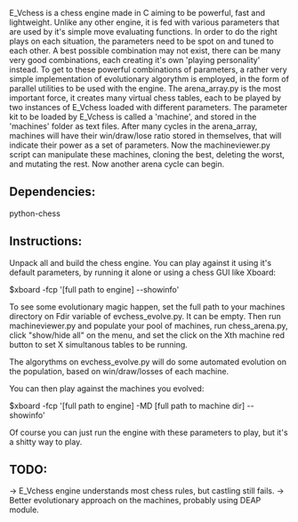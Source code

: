  E_Vchess is a chess engine made in C aiming to be powerful, fast and lightweight. Unlike any other engine, it is fed with various parameters that are used by it's simple move evaluating functions. 
 In order to do the right plays on each situation, the parameters need to be spot on and tuned to each other. A best possible combination may not exist, there can be many very good combinations, each creating it's own 'playing personality' instead.
 To get to these powerful combinations of parameters, a rather very simple implementation of evolutionary algorythm is employed, in the form of parallel utilities to be used with the engine. The arena_array.py is the most important force, it creates many virtual chess tables, each to be played by two instances of E_Vchess loaded with different parameters. The parameter kit to be loaded by E_Vchess is called a 'machine', and stored in the 'machines' folder as text files. 
After many cycles in the arena_array, machines will have their win/draw/lose ratio stored in themselves, that will indicate their power as a set of parameters. 
 Now the machineviewer.py script can manipulate these machines, cloning the best, deleting the worst, and mutating the rest. Now another arena cycle can begin.


## Dependencies:
python-chess

## Instructions:
 Unpack all and build the chess engine. You can play against it using it's default parameters,  by running it alone or using a chess GUI like Xboard:

$xboard -fcp '[full path to engine] --showinfo'

To see some evolutionary magic happen, set the full path to your machines directory on Fdir variable of evchess_evolve.py. It can be empty.
Then run machineviewer.py and populate your pool of machines,
run chess_arena.py, click "show/hide all" on the menu, and set the click on the Xth machine red button to set X simultanous tables to be running.

The algorythms on evchess_evolve.py will do some automated evolution on the population, based on win/draw/losses of each machine.

You can then play against the machines you evolved:

$xboard -fcp '[full path to engine] -MD [full path to machine dir] --showinfo'

Of course you can just run the engine with these parameters to play, but it's a shitty way to play.


## TODO:
-> E_Vchess engine understands most chess rules, but castling still fails.
-> Better evolutionary approach on the machines, probably using DEAP module.

 
